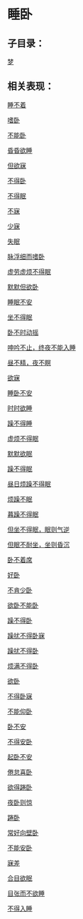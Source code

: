 # 睡卧## 子目录：[梦](https://www.gmzyjc.com/read/biaoxian/cat_梦.md)## 相关表现：[睡不着](https://zuoye.gmzyh.com/search?key=睡不着)[嗜卧](https://zuoye.gmzyh.com/search?key=嗜卧)[不能卧](https://zuoye.gmzyh.com/search?key=不能卧)[昏昏欲睡](https://zuoye.gmzyh.com/search?key=昏昏欲睡)[但欲寐](https://zuoye.gmzyh.com/search?key=但欲寐)[不得卧](https://zuoye.gmzyh.com/search?key=不得卧)[不得眠](https://zuoye.gmzyh.com/search?key=不得眠)[不寐](https://zuoye.gmzyh.com/search?key=不寐)[少寐](https://zuoye.gmzyh.com/search?key=少寐)[失眠](https://zuoye.gmzyh.com/search?key=失眠)[脉浮细而嗜卧](https://zuoye.gmzyh.com/search?key=脉浮细而嗜卧)[虚劳虚烦不得眠](https://zuoye.gmzyh.com/search?key=虚劳虚烦不得眠)[默默但欲卧](https://zuoye.gmzyh.com/search?key=默默但欲卧)[睡眠不安](https://zuoye.gmzyh.com/search?key=睡眠不安)[坐不得眠](https://zuoye.gmzyh.com/search?key=坐不得眠)[卧不时动摇](https://zuoye.gmzyh.com/search?key=卧不时动摇)[呻吟不止，终夜不能入睡](https://zuoye.gmzyh.com/search?key=呻吟不止，终夜不能入睡)[昼不精，夜不瞑](https://zuoye.gmzyh.com/search?key=昼不精，夜不瞑)[欲寐](https://zuoye.gmzyh.com/search?key=欲寐)[睡卧不安](https://zuoye.gmzyh.com/search?key=睡卧不安)[时时欲睡](https://zuoye.gmzyh.com/search?key=时时欲睡)[躁不得睡](https://zuoye.gmzyh.com/search?key=躁不得睡)[虚烦不得眠](https://zuoye.gmzyh.com/search?key=虚烦不得眠)[默默欲眠](https://zuoye.gmzyh.com/search?key=默默欲眠)[躁不得眠](https://zuoye.gmzyh.com/search?key=躁不得眠)[昼日烦躁不得眠](https://zuoye.gmzyh.com/search?key=昼日烦躁不得眠)[烦躁不眠](https://zuoye.gmzyh.com/search?key=烦躁不眠)[暮躁不得眠](https://zuoye.gmzyh.com/search?key=暮躁不得眠)[但坐不得眠，眠则气逆](https://zuoye.gmzyh.com/search?key=但坐不得眠，眠则气逆)[但眠不耐坐，坐则昏沉](https://zuoye.gmzyh.com/search?key=但眠不耐坐，坐则昏沉)[卧不着席](https://zuoye.gmzyh.com/search?key=卧不着席)[好卧](https://zuoye.gmzyh.com/search?key=好卧)[不肯少卧](https://zuoye.gmzyh.com/search?key=不肯少卧)[欲卧不能卧](https://zuoye.gmzyh.com/search?key=欲卧不能卧)[躁不得卧](https://zuoye.gmzyh.com/search?key=躁不得卧)[躁扰不得卧寐](https://zuoye.gmzyh.com/search?key=躁扰不得卧寐)[躁扰不得卧](https://zuoye.gmzyh.com/search?key=躁扰不得卧)[烦满不得卧](https://zuoye.gmzyh.com/search?key=烦满不得卧)[欲卧](https://zuoye.gmzyh.com/search?key=欲卧)[不得卧寐](https://zuoye.gmzyh.com/search?key=不得卧寐)[不能仰卧](https://zuoye.gmzyh.com/search?key=不能仰卧)[卧不安](https://zuoye.gmzyh.com/search?key=卧不安)[不得安卧](https://zuoye.gmzyh.com/search?key=不得安卧)[起卧不安](https://zuoye.gmzyh.com/search?key=起卧不安)[倦怠喜卧](https://zuoye.gmzyh.com/search?key=倦怠喜卧)[欲得踡卧](https://zuoye.gmzyh.com/search?key=欲得踡卧)[夜卧则惊](https://zuoye.gmzyh.com/search?key=夜卧则惊)[踡卧](https://zuoye.gmzyh.com/search?key=踡卧)[常好向壁卧](https://zuoye.gmzyh.com/search?key=常好向壁卧)[不能安卧](https://zuoye.gmzyh.com/search?key=不能安卧)[寐差](https://zuoye.gmzyh.com/search?key=寐差)[合目欲眠](https://zuoye.gmzyh.com/search?key=合目欲眠)[目张而不欲睡](https://zuoye.gmzyh.com/search?key=目张而不欲睡)[不得入睡](https://zuoye.gmzyh.com/search?key=不得入睡)